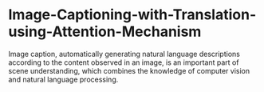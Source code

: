 # Image-Captioning-with-Translation-using-Attention-Mechanism
Image caption, automatically generating natural language descriptions according to the content observed in an image, is an important part of scene understanding, which combines the knowledge of computer vision and natural language processing.

